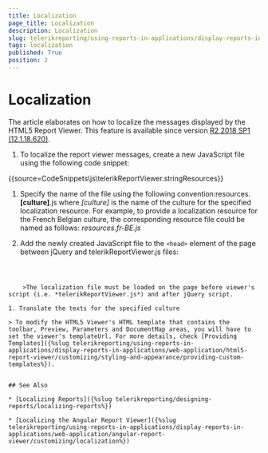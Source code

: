```yaml
---
title: Localization
page_title: Localization 
description: Localization
slug: telerikreporting/using-reports-in-applications/display-reports-in-applications/web-application/html5-report-viewer/customizing/localization
tags: localization
published: True
position: 2
---
```


# Localization

The article elaborates on how to localize the messages displayed by the HTML5 Report Viewer. This feature is available since version [R2 2018 SP1 (12.1.18.620)](https://www.telerik.com/support/whats-new/reporting/release-history/progress-telerik-reporting-r2-2018-sp1-12-1-18-620).

1. To localize the report viewer messages, create a new JavaScript file using the following code snippet:

{{source=CodeSnippets\js\telerikReportViewer.stringResources}}


1. Specify the name of the file using the following convention:resources.__[culture]__.js where *[culture]* is the name of the culture for the specified localization resource. For example, to provide a localization resource for the French Belgian culture, the corresponding resource file could be named as follows: *resources.fr-BE.js* 

1. Add the newly created JavaScript file to the ```<head>``` element of the page between jQuery and telerikReportViewer.js files: 

	````HTML
<script src="resources.fr-BE.js"></script>
````


	>The localization file must be loaded on the page before viewer's script (i.e. *telerikReportViewer.js*) and after jQuery script.

1. Translate the texts for the specified culture

> To modify the HTML5 Viewer's HTML template that contains the toolbar, Preview, Parameters and DocumentMap areas, you will have to set the viewer's templateUrl. For more details, check [Providing Templates]({%slug telerikreporting/using-reports-in-applications/display-reports-in-applications/web-application/html5-report-viewer/customizing/styling-and-appearance/providing-custom-templates%}). 


## See Also

* [Localizing Reports]({%slug telerikreporting/designing-reports/localizing-reports%})

* [Localizing the Angular Report Viewer]({%slug telerikreporting/using-reports-in-applications/display-reports-in-applications/web-application/angular-report-viewer/customizing/localization%})
